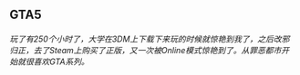 ## GTA5
###### 玩了有250个小时了，大学在3DM上下载下来玩的时候就惊艳到我了，之后改邪归正，去了Steam上购买了正版，又一次被Online模式惊艳到了。从罪恶都市开始就很喜欢GTA系列。
<base-photolist value="journey/zjhz/" :number="30"/>